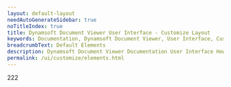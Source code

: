 ```yaml
---
layout: default-layout
needAutoGenerateSidebar: true
noTitleIndex: true
title: Dynamsoft Document Viewer User Interface - Customize Layout
keywords: Documentation, Dynamsoft Document Viewer, User Interface, Customize Layout
breadcrumbText: Default Elements
description: Dynamsoft Document Viewer Documentation User Interface How to Customize Layout 
permalink: /ui/customize/elements.html
---
```


222